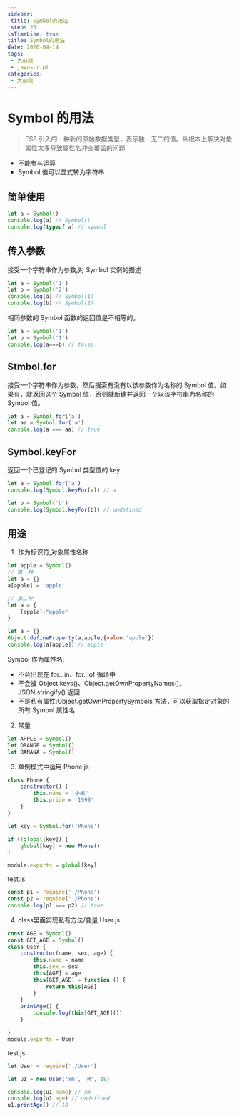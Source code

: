 ```yaml
---
sidebar:
 title: Symbol的用法
 step: 25
isTimeLine: true
title: Symbol的用法
date: 2020-04-14
tags:
 - 大前端
 - javascript
categories:
 - 大前端
---
```

# Symbol 的用法

>ES6 引入的一种新的原始数据类型，表示独一无二的值。从根本上解决对象属性太多导致属性名冲突覆盖的问题

* 不能参与运算
* Symbol 值可以显式转为字符串
## 简单使用
```js
let a = Symbol()
console.log(a) // Symbol()
console.log(typeof a) // symbol
```

## 传入参数
接受一个字符串作为参数,对 Symbol 实例的描述
```js
let a = Symbol('1')
let b = Symbol('2')
console.log(a) // Symbol(1)
console.log(b) // Symbol(2)
```
相同参数的 Symbol 函数的返回值是不相等的。
```js
let a = Symbol('1')
let b = Symbol('1')
console.log(a===b) // false
```

## Stmbol.for
接受一个字符串作为参数，然后搜索有没有以该参数作为名称的 Symbol 值。如果有，就返回这个 Symbol 值，否则就新建并返回一个以该字符串为名称的 Symbol 值。

```js
let a = Symbol.for('a')
let aa = Symbol.for('a')
console.log(a === aa) // true
```

## Symbol.keyFor
返回一个已登记的 Symbol 类型值的 key
```js
let a = Symbol.for('a')
console.log(Symbol.keyFor(a)) // a

let b = Symbol('b')
console.log(Symbol.keyFor(b)) // undefined
```

## 用途
1. 作为标识符,对象属性名称
```js
let apple = Symbol()
// 第一种
let a = {}
a[apple] = 'apple'

// 第二种
let a = {
    [apple]:"apple"
}

let a = {}
Object.defineProperty(a,apple,{value:'apple'})
console.log(a[apple]) // apple
```
Symbol 作为属性名:
* 不会出现在 for...in、for...of 循环中
* 不会被 Object.keys()、Object.getOwnPropertyNames()、JSON.stringify() 返回
* 不是私有属性:Object.getOwnPropertySymbols 方法，可以获取指定对象的所有 Symbol 属性名

2. 常量
```js
let APPLE = Symbol()
let ORANGE = Symbol()
let BANANA = Symbol()
```
3. 单例模式中运用
Phone.js
```js
class Phone {
    constructor() {
        this.name = '小米'
        this.price = '1999'
    }
}

let key = Symbol.for('Phone')

if (!global[key]) {
    global[key] = new Phone()
}

module.exports = global[key]
```
test.js
```js
const p1 = require('./Phone')
const p2 = require('./Phone')
console.log(p1 === p2) // true
```

4. class里面实现私有方法/变量
User.js
```js
const AGE = Symbol()
const GET_AGE = Symbol()
class User {
    constructor(name, sex, age) {
        this.name = name
        this.sex = sex
        this[AGE] = age
        this[GET_AGE] = function () {
            return this[AGE]
        }
    }
    printAge() {
        console.log(this[GET_AGE]())
    }

}
module.exports = User
```
test.js
```js
let User = require('./User')

let u1 = new User('xm', 'M', 18)

console.log(u1.name) // xm
console.log(u1.age) // undefined
u1.printAge() // 18
```

